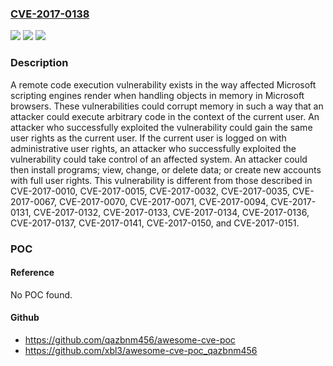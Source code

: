### [CVE-2017-0138](https://cve.mitre.org/cgi-bin/cvename.cgi?name=CVE-2017-0138)
![](https://img.shields.io/static/v1?label=Product&message=Browser&color=blue)
![](https://img.shields.io/static/v1?label=Version&message=n%2Fa&color=blue)
![](https://img.shields.io/static/v1?label=Vulnerability&message=Remote%20Code%20Execution&color=brighgreen)

### Description

A remote code execution vulnerability exists in the way affected Microsoft scripting engines render when handling objects in memory in Microsoft browsers. These vulnerabilities could corrupt memory in such a way that an attacker could execute arbitrary code in the context of the current user. An attacker who successfully exploited the vulnerability could gain the same user rights as the current user. If the current user is logged on with administrative user rights, an attacker who successfully exploited the vulnerability could take control of an affected system. An attacker could then install programs; view, change, or delete data; or create new accounts with full user rights. This vulnerability is different from those described in CVE-2017-0010, CVE-2017-0015, CVE-2017-0032, CVE-2017-0035, CVE-2017-0067, CVE-2017-0070, CVE-2017-0071, CVE-2017-0094, CVE-2017-0131, CVE-2017-0132, CVE-2017-0133, CVE-2017-0134, CVE-2017-0136, CVE-2017-0137, CVE-2017-0141, CVE-2017-0150, and CVE-2017-0151.

### POC

#### Reference
No POC found.

#### Github
- https://github.com/qazbnm456/awesome-cve-poc
- https://github.com/xbl3/awesome-cve-poc_qazbnm456

